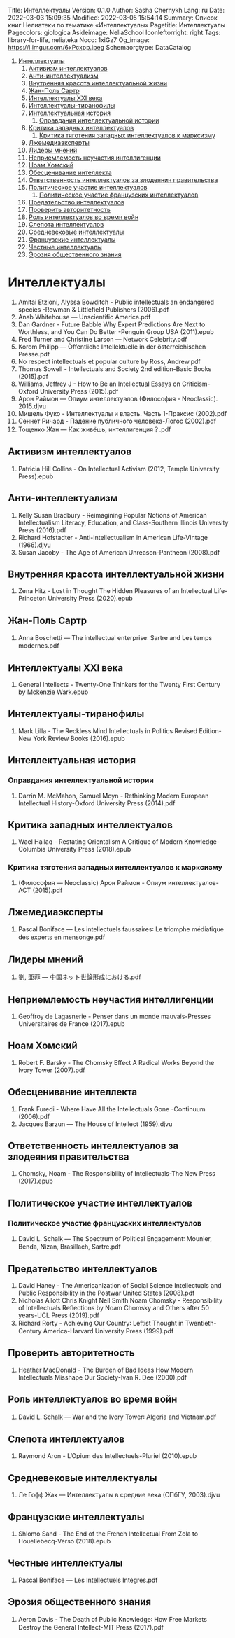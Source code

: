 Title: Интеллектуалы
Version: 0.1.0
Author: Sasha Chernykh
Lang: ru
Date: 2022-03-03 15:09:35
Modified: 2022-03-05 15:54:14
Summary: Список книг Нелиатеки по тематике «Интеллектуалы»
Pagetitle: Интеллектуалы
Pagecolors: giologica
Asideimage: NeliaSchool
Iconleftorright: right
Tags: library-for-life, neliateka
Noco: 1xiGz7
Og_image: https://i.imgur.com/6xPcxpp.jpeg
Schemaorgtype: DataCatalog

<!-- MarkdownTOC -->

1. [Интеллектуалы](#Интеллектуалы)
	1. [Активизм интеллектуалов](#Активизм-интеллектуалов)
	1. [Анти-интеллектуализм](#Анти-интеллектуализм)
	1. [Внутренняя красота интеллектуальной жизни](#Внутренняя-красота-интеллектуальной-жизни)
	1. [Жан-Поль Сартр](#Жан-Поль-Сартр)
	1. [Интеллектуалы XXI века](#Интеллектуалы-XXI-века)
	1. [Интеллектуалы-тиранофилы](#Интеллектуалы-тиранофилы)
	1. [Интеллектуальная история](#Интеллектуальная-история)
		1. [Оправдания интеллектуальной истории](#Оправдания-интеллектуальной-истории)
	1. [Критика западных интеллектуалов](#Критика-западных-интеллектуалов)
		1. [Критика тяготения западных интеллектуалов к марксизму](#Критика-тяготения-западных-интеллектуалов-к-марксизму)
	1. [Лжемедиаэксперты](#Лжемедиаэксперты)
	1. [Лидеры мнений](#Лидеры-мнений)
	1. [Неприемлемость неучастия интеллигенции](#Неприемлемость-неучастия-интеллигенции)
	1. [Ноам Хомский](#Ноам-Хомский)
	1. [Обесценивание интеллекта](#Обесценивание-интеллекта)
	1. [Ответственность интеллектуалов за злодеяния правительства](#Ответственность-интеллектуалов-за-злодеяния-правительства)
	1. [Политическое участие интеллектуалов](#Политическое-участие-интеллектуалов)
		1. [Политическое участие французских интеллектуалов](#Политическое-участие-французских-интеллектуалов)
	1. [Предательство интеллектуалов](#Предательство-интеллектуалов)
	1. [Проверить авторитетность](#Проверить-авторитетность)
	1. [Роль интеллектуалов во время войн](#Роль-интеллектуалов-во-время-войн)
	1. [Слепота интеллектуалов](#Слепота-интеллектуалов)
	1. [Средневековые интеллектуалы](#Средневековые-интеллектуалы)
	1. [Французские интеллектуалы](#Французские-интеллектуалы)
	1. [Честные интеллектуалы](#Честные-интеллектуалы)
	1. [Эрозия общественного знания](#Эрозия-общественного-знания)

<!-- /MarkdownTOC -->

<a id="Интеллектуалы"></a>
# Интеллектуалы

1. Amitai Etzioni, Alyssa Bowditch - Public intellectuals an endangered species -Rowman & Littlefield Publishers (2006).pdf
1. Anab Whitehouse — Unscientific America.pdf
1. Dan Gardner - Future Babble Why Expert Predictions Are Next to Worthless, and You Can Do Better -Penguin Group USA (2011).epub
1. Fred Turner and Christine Larson — Network Celebrity.pdf
1. Korom Philipp — Öffentliche Intellektuelle in der österreichischen Presse.pdf
1. No respect intellectuals et popular culture by Ross, Andrew.pdf
1. Thomas Sowell - Intellectuals and Society 2nd edition-Basic Books (2015).pdf
1. Williams, Jeffrey J - How to Be an Intellectual Essays on Criticism-Oxford University Press (2015).pdf
1. Арон Раймон — Опиум интеллектуалов (Философия - Neoclassic). 2015.djvu
1. Мишель Фуко - Интеллектуалы и власть. Часть 1-Праксис (2002).pdf
1. Сеннет Ричард - Падение публичного человека-Логос (2002).pdf
1. Тощенко Жан — Как живёшь, интеллигенция？.pdf

<a id="Активизм-интеллектуалов"></a>
## Активизм интеллектуалов

1. Patricia Hill Collins - On Intellectual Activism (2012, Temple University Press).epub

<a id="Анти-интеллектуализм"></a>
## Анти-интеллектуализм

1. Kelly Susan Bradbury - Reimagining Popular Notions of American Intellectualism Literacy, Education, and Class-Southern Illinois University Press (2016).pdf
1. Richard Hofstadter - Anti-Intellectualism in American Life-Vintage (1966).djvu
1. Susan Jacoby - The Age of American Unreason-Pantheon (2008).pdf

<a id="Внутренняя-красота-интеллектуальной-жизни"></a>
## Внутренняя красота интеллектуальной жизни

1. Zena Hitz - Lost in Thought The Hidden Pleasures of an Intellectual Life-Princeton University Press (2020).epub

<a id="Жан-Поль-Сартр"></a>
## Жан-Поль Сартр

1. Anna Boschetti — The intellectual enterprise꞉ Sartre and Les temps modernes.pdf

<a id="Интеллектуалы-XXI-века"></a>
## Интеллектуалы XXI века

1. General Intellects - Twenty-One Thinkers for the Twenty First Century by Mckenzie Wark.epub

<a id="Интеллектуалы-тиранофилы"></a>
## Интеллектуалы-тиранофилы

1. Mark Lilla - The Reckless Mind Intellectuals in Politics Revised Edition-New York Review Books (2016).epub

<a id="Интеллектуальная-история"></a>
## Интеллектуальная история

<a id="Оправдания-интеллектуальной-истории"></a>
### Оправдания интеллектуальной истории

1. Darrin M. McMahon, Samuel Moyn - Rethinking Modern European Intellectual History-Oxford University Press (2014).pdf

<a id="Критика-западных-интеллектуалов"></a>
## Критика западных интеллектуалов

1. Wael Hallaq - Restating Orientalism A Critique of Modern Knowledge-Columbia University Press (2018).epub

<a id="Критика-тяготения-западных-интеллектуалов-к-марксизму"></a>
### Критика тяготения западных интеллектуалов к марксизму

1. (Философия — Neoclassic) Арон Раймон - Опиум интеллектуалов-АСТ (2015).pdf

<a id="Лжемедиаэксперты"></a>
## Лжемедиаэксперты

1. Pascal Boniface — Les intellectuels faussaires꞉ Le triomphe médiatique des experts en mensonge.pdf

<a id="Лидеры-мнений"></a>
## Лидеры мнений

1. 劉, 亜菲 — 中国ネット世論形成における.pdf

<a id="Неприемлемость-неучастия-интеллигенции"></a>
## Неприемлемость неучастия интеллигенции

1. Geoffroy de Lagasnerie - Penser dans un monde mauvais-Presses Universitaires de France (2017).epub

<a id="Ноам-Хомский"></a>
## Ноам Хомский

1. Robert F. Barsky - The Chomsky Effect A Radical Works Beyond the Ivory Tower (2007).pdf

<a id="Обесценивание-интеллекта"></a>
## Обесценивание интеллекта

1. Frank Furedi - Where Have All the Intellectuals Gone -Continuum (2006).pdf
1. Jacques Barzun — The House of Intellect (1959).djvu

<a id="Ответственность-интеллектуалов-за-злодеяния-правительства"></a>
## Ответственность интеллектуалов за злодеяния правительства

1. Chomsky, Noam - The Responsibility of Intellectuals-The New Press (2017).epub

<a id="Политическое-участие-интеллектуалов"></a>
## Политическое участие интеллектуалов

<a id="Политическое-участие-французских-интеллектуалов"></a>
### Политическое участие французских интеллектуалов

1. David L. Schalk — The Spectrum of Political Engagement꞉ Mounier, Benda, Nizan, Brasillach, Sartre.pdf

<a id="Предательство-интеллектуалов"></a>
## Предательство интеллектуалов

1. David Haney - The Americanization of Social Science Intellectuals and Public Responsibility in the Postwar United States (2008).pdf
1. Nicholas Allott Chris Knight Neil Smith Noam Chomsky - Responsibility of Intellectuals Reflections by Noam Chomsky and Others after 50 years-UCL Press (2019).pdf
1. Richard Rorty - Achieving Our Country꞉ Leftist Thought in Twentieth-Century America-Harvard University Press (1999).pdf

<a id="Проверить-авторитетность"></a>
## Проверить авторитетность

1. Heather MacDonald - The Burden of Bad Ideas How Modern Intellectuals Misshape Our Society-Ivan R. Dee (2000).pdf

<a id="Роль-интеллектуалов-во-время-войн"></a>
## Роль интеллектуалов во время войн

1. David L. Schalk — War and the Ivory Tower꞉ Algeria and Vietnam.pdf

<a id="Слепота-интеллектуалов"></a>
## Слепота интеллектуалов

1. Raymond Aron - L’Opium des Intellectuels-Pluriel (2010).epub

<a id="Средневековые-интеллектуалы"></a>
## Средневековые интеллектуалы

1. Ле Гофф Жак — Интеллектуалы в средние века (СПбГУ, 2003).djvu

<a id="Французские-интеллектуалы"></a>
## Французские интеллектуалы

1. Shlomo Sand - The End of the French Intellectual From Zola to Houellebecq-Verso (2018).epub

<a id="Честные-интеллектуалы"></a>
## Честные интеллектуалы

1. Pascal Boniface — Les Intellectuels Intègres.pdf

<a id="Эрозия-общественного-знания"></a>
## Эрозия общественного знания

1. Aeron Davis - The Death of Public Knowledge꞉ How Free Markets Destroy the General Intellect-MIT Press (2017).pdf
